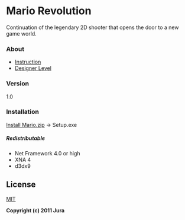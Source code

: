 # Mario Revolution
Continuation of the legendary 2D shooter that opens the door to a new game world.

### About
- [Instruction](../master/Instruction.pdf)
- [Designer Level](https://github.com/JKord/DesignerLevelForMarioRevolution)

### Version
1.0

### Installation
[Install Mario.zip](https://github.com/JKord/MarioRevolution/releases/tag/v1.0) -> Setup.exe

##### Redistributable
- Net Framework 4.0 or high
- XNA 4
- d3dx9

License
----
[MIT](../master/LICENSE)

**Copyright (c) 2011 Jura**